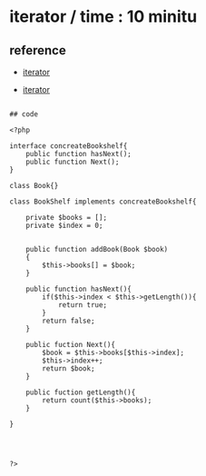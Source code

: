 # iterator / time : 10 minitu

## reference

- [iterator](http://qiita.com/ritukiii/items/7a34a9a1eb7c7abd7d8b)

- [iterator](http://d.hatena.ne.jp/shimooka/20141215/1418620355)

```

## code

<?php

interface concreateBookshelf{
	public function hasNext();
	public function Next();
}

class Book{}

class BookShelf implements concreateBookshelf{
	
	private $books = [];
	private $index = 0;


	public function addBook(Book $book)
	{
		$this->books[] = $book;
	}

	public function hasNext(){
		if($this->index < $this->getLength()){
			return true;
		}
		return false;
	}

	public fuction Next(){
		$book = $this->books[$this->index];
		$this->index++;
		return $book;
	}

	public fuction getLength(){
		return count($this->books);
	}

}




?>

```


